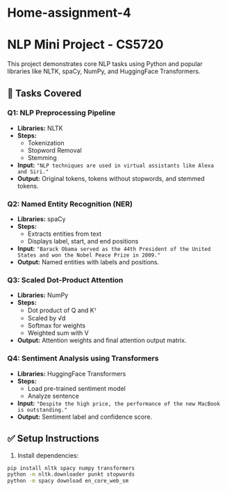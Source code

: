 # Home-assignment-4
# NLP Mini Project - CS5720

This project demonstrates core NLP tasks using Python and popular libraries like NLTK, spaCy, NumPy, and HuggingFace Transformers.

## 📌 Tasks Covered

### Q1: NLP Preprocessing Pipeline
- **Libraries:** NLTK
- **Steps:**
  - Tokenization
  - Stopword Removal
  - Stemming
- **Input:** `"NLP techniques are used in virtual assistants like Alexa and Siri."`
- **Output:** Original tokens, tokens without stopwords, and stemmed tokens.

### Q2: Named Entity Recognition (NER)
- **Libraries:** spaCy
- **Steps:**
  - Extracts entities from text
  - Displays label, start, and end positions
- **Input:** `"Barack Obama served as the 44th President of the United States and won the Nobel Peace Prize in 2009."`
- **Output:** Named entities with labels and positions.

### Q3: Scaled Dot-Product Attention
- **Libraries:** NumPy
- **Steps:**
  - Dot product of Q and Kᵀ
  - Scaled by √d
  - Softmax for weights
  - Weighted sum with V
- **Output:** Attention weights and final attention output matrix.

### Q4: Sentiment Analysis using Transformers
- **Libraries:** HuggingFace Transformers
- **Steps:**
  - Load pre-trained sentiment model
  - Analyze sentence
- **Input:** `"Despite the high price, the performance of the new MacBook is outstanding."`
- **Output:** Sentiment label and confidence score.

## ✅ Setup Instructions

1. Install dependencies:

```bash
pip install nltk spacy numpy transformers
python -m nltk.downloader punkt stopwords
python -m spacy download en_core_web_sm
